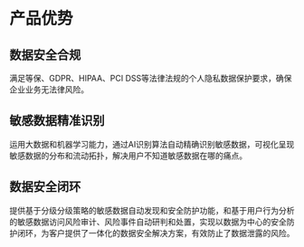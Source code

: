 # 产品优势

## 数据安全合规

满足等保、GDPR、HIPAA、PCI DSS等法律法规的个人隐私数据保护要求，确保企业业务无法律风险。

## 敏感数据精准识别

运用大数据和机器学习能力，通过AI识别算法自动精确识别敏感数据，可视化呈现敏感数据的分布和流动拓扑，解决用户不知道敏感数据在哪的痛点。

## 数据安全闭环

提供基于分级分级策略的敏感数据自动发现和安全防护功能，和基于用户行为分析的敏感数据访问风险审计、风险事件自动研判和处置，实现以数据为中心的安全防护闭环，为客户提供了一体化的数据安全解决方案，有效防止了数据泄露的风险。